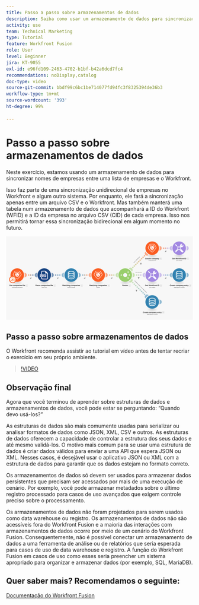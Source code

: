 ```yaml
---
title: Passo a passo sobre armazenamentos de dados
description: Saiba como usar um armazenamento de dados para sincronizar nomes de empresas entre uma lista de empresas e o Workfront usando o [!DNL Adobe Workfront Fusion].
activity: use
team: Technical Marketing
type: Tutorial
feature: Workfront Fusion
role: User
level: Beginner
jira: KT-9055
exl-id: e96fd109-2463-4702-b1bf-b42a6dcd7fc4
recommendations: noDisplay,catalog
doc-type: video
source-git-commit: bbdf99c6bc1be714077fd94fc3f8325394de36b3
workflow-type: tm+mt
source-wordcount: '393'
ht-degree: 99%

---
```


# Passo a passo sobre armazenamentos de dados

Neste exercício, estamos usando um armazenamento de dados para sincronizar nomes de empresas entre uma lista de empresas e o Workfront.

Isso faz parte de uma sincronização unidirecional de empresas no Workfront e algum outro sistema. Por enquanto, ele fará a sincronização apenas entre um arquivo CSV e o Workfront. Mas também manterá uma tabela num armazenamento de dados que acompanhará a ID do Workfront (WFID) e a ID da empresa no arquivo CSV (CID) de cada empresa. Isso nos permitirá tornar essa sincronização bidirecional em algum momento no futuro.

![Imagem de um cenário do Fusion](assets/data-structures-and-data-stores-2.png)

## Passo a passo sobre armazenamentos de dados

O Workfront recomenda assistir ao tutorial em vídeo antes de tentar recriar o exercício em seu próprio ambiente.

>[!VIDEO](https://video.tv.adobe.com/v/335296/?quality=12&learn=on&enablevpops=1)



## Observação final

Agora que você terminou de aprender sobre estruturas de dados e armazenamentos de dados, você pode estar se perguntando: “Quando devo usá-los?”

As estruturas de dados são mais comumente usadas para serializar ou analisar formatos de dados como JSON, XML, CSV e outros. As estruturas de dados oferecem a capacidade de controlar a estrutura dos seus dados e até mesmo validá-los. O motivo mais comum para se usar uma estrutura de dados é criar dados válidos para enviar a uma API que espera JSON ou XML. Nesses casos, é desejável usar o aplicativo JSON ou XML com a estrutura de dados para garantir que os dados estejam no formato correto.

Os armazenamentos de dados só devem ser usados para armazenar dados persistentes que precisam ser acessados por mais de uma execução de cenário. Por exemplo, você pode armazenar metadados sobre o último registro processado para casos de uso avançados que exigem controle preciso sobre o processamento.

Os armazenamentos de dados não foram projetados para serem usados como data warehouse ou registro. Os armazenamentos de dados não são acessíveis fora do Workfront Fusion e a maioria das interações com armazenamentos de dados ocorre por meio de um cenário do Workfront Fusion. Consequentemente, não é possível conectar um armazenamento de dados a uma ferramenta de análise ou de relatórios que seria esperada para casos de uso de data warehouse e registro. A função do Workfront Fusion em casos de uso como esses seria preencher um sistema apropriado para organizar e armazenar dados (por exemplo, SQL, MariaDB).

## Quer saber mais? Recomendamos o seguinte:

[Documentação do Workfront Fusion](https://experienceleague.adobe.com/pt-br/docs/workfront-fusion/using/get-started-with-fusion/understand-workfront-fusion/workfront-fusion-overview)
